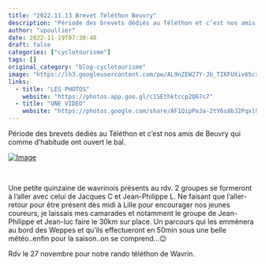 ```yaml
---
title: "2022.11.13 Brevet Téléthon Beuvry"
description: "Période des brevets dédiés au Téléthon et c’est nos amis de Beuvry qui comme d’habitude ont ouvert le bal."
author: "vpoullier"
date: 2022-11-19T07:30:48
draft: false
categories: ["cyclotourisme"]
tags: []
original_category: "blog-cyclotourisme"
image: "https://lh3.googleusercontent.com/pw/AL9nZEW27Y-Jb_TIKFUXiv65cxnk_2RrrAmJU125BdhVTLmhCO3CfQB6DQzbfLLM1LERKse9wZEpcaM2z-YFLkSf2yyz2Jjd10yWgGZbDFqvdBhd98eHYriCUv5OBrLnAj_BJLT2t2G7uADhGe8x7rTVdsBvNw=w1359-h764-no?authuser=0"
links:
  - title: "LES PHOTOS"
    website: "https://photos.app.goo.gl/c1SEthktccp2Q67c7"
  - title: "UNE VIDEO"
    website: "https://photos.google.com/share/AF1QipPeJa-2tY6s8bJ2Pqxl9oHDr2Kd8Hr6MvfS0_mJYVjScJHaSfdYL76i6LX4WD0Uig/photo/AF1QipNl2_FIKPA5Fq3zFk0NAE7LHp32sQCmz7oj4XBH?key=NWxKUGd1RE03b3BVb2J5T0hSZmN2eXBsdU1qQ2pB"
---
```


Période des brevets dédiés au Téléthon et c’est nos amis de Beuvry qui comme d’habitude ont ouvert le bal.

<!--more-->

[![Image](https://lh3.googleusercontent.com/pw/AL9nZEUosKC98W7s2b2FEaHN9zIIwK9xkqfoFI9oEaQqtsRn2D9hO5crwLyPFqVY7IQwhzxXZCO0YSPR6MNw4VugjnyA3FNB_Mkkb5xkOt_ANOanVeAvdjmPyV-KHJgtNsunDA7VVB1swnqxed0YF5NFMyV_Sg=w1359-h764-no?authuser=0)](https://lh3.googleusercontent.com/pw/AL9nZEUosKC98W7s2b2FEaHN9zIIwK9xkqfoFI9oEaQqtsRn2D9hO5crwLyPFqVY7IQwhzxXZCO0YSPR6MNw4VugjnyA3FNB_Mkkb5xkOt_ANOanVeAvdjmPyV-KHJgtNsunDA7VVB1swnqxed0YF5NFMyV_Sg=w1359-h764-no?authuser=0)

&nbsp;

Une petite quinzaine de wavrinois présents au rdv. 2 groupes se formeront à l’aller avec celui de Jacques C et Jean-Philippe L. Ne faisant que l’aller-retour pour être présent dès midi à Lille pour encourager nos jeunes coureurs, je laissais mes camarades et notamment le groupe de Jean-Philippe et Jean-luc faire le 30km sur place. Un parcours qui les emmènera au bord des Weppes et qu’ils effectueront en 50min sous une belle météo..enfin pour la saison..on se comprend...😉

Rdv le 27 novembre pour notre rando téléthon de Wavrin.